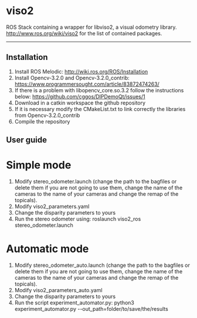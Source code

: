 viso2
==========
ROS Stack containing a wrapper for libviso2, a visual odometry library. 
http://www.ros.org/wiki/viso2 for the list of contained packages.
***

## Installation

1. Install ROS Melodic: http://wiki.ros.org/ROS/Installation
2. Install Opencv-3.2.0 and Opencv-3.2.0_contrib: https://www.programmersought.com/article/83872474263/ 
3. If there is a problem with libopencv_core.so.3.2 follow the instructions below: https://github.com/cggos/DIPDemoQt/issues/1
4. Download in a catkin workspace the github repository
5. If it is necessary modify the CMakeList.txt to link correctly the libraries from Opencv-3.2.0_contrib
6. Compile the repository

## User guide
# Simple mode

1. Modify stereo_odometer.launch (change the path to the bagfiles or delete them if you are not going to use them, change the name of the cameras to the name of your cameras and change the remap of the topicals).
2. Modify viso2_parameters.yaml
3. Change the disparity parameters to yours
4. Run the stereo odometer using: roslaunch viso2_ros stereo_odometer.launch

# Automatic mode

1. Modify stereo_odometer_auto.launch (change the path to the bagfiles or delete them if you are not going to use them, change the name of the cameras to the name of your cameras and change the remap of the topicals).
2. Modify viso2_parameters_auto.yaml
3. Change the disparity parameters to yours
4. Run the script experiment_automator.py: python3 experiment_automator.py --out_path=folder/to/save/the/results
